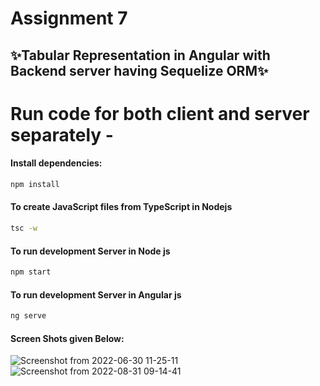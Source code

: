 # Assignment 7

## ✨Tabular Representation in Angular with Backend server having Sequelize ORM✨

# Run code for both client and server separately -
#### Install dependencies:
```sh
npm install
```
#### To create JavaScript files from TypeScript in Nodejs
```sh
tsc -w
```
#### To run development Server in Node js
```sh
npm start
```
#### To run development Server in Angular js
```sh
ng serve
```
#### Screen Shots given Below:

![Screenshot from 2022-06-30 11-25-11](https://user-images.githubusercontent.com/107537420/176603820-a125cbac-6413-416a-b992-8604cf2cdc46.png)
![Screenshot from 2022-08-31 09-14-41](https://user-images.githubusercontent.com/107537420/187588419-a5fec8ee-1fa4-495a-a11b-1f9c12949d31.png)
